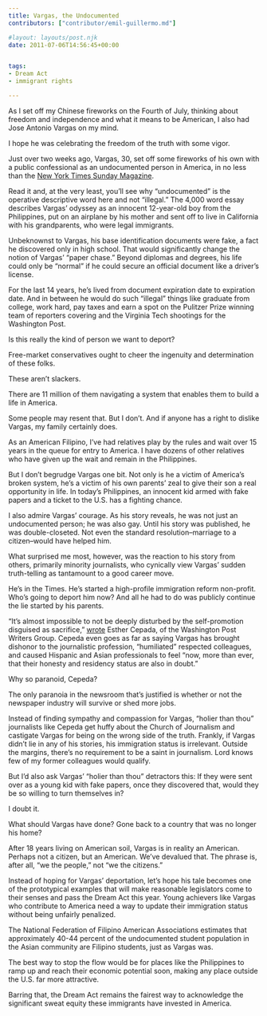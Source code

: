```yaml
---
title: Vargas, the Undocumented
contributors: ["contributor/emil-guillermo.md"]

#layout: layouts/post.njk
date: 2011-07-06T14:56:45+00:00


tags:
- Dream Act
- immigrant rights

---
```


As I set off my Chinese fireworks on the Fourth of July, thinking about freedom and independence and what it means to be American, I also had Jose Antonio Vargas on my mind.

I hope he was celebrating the freedom of the truth with some vigor.

Just over two weeks ago, Vargas, 30, set off some fireworks of his own with a public confessional as an undocumented person in America, in no less than the <a target="_blank" href="https://www.nytimes.com/2011/06/26/magazine/my-life-as-an-undocumented-immigrant.html">New York Times Sunday Magazine</a>. 

Read it and, at the very least, you’ll see why “undocumented” is the operative descriptive word here and not “illegal.”  The 4,000 word essay describes  Vargas’ odyssey as an innocent 12-year-old boy from the Philippines, put on an airplane by his mother and sent off to live in California with his grandparents, who were legal immigrants.

Unbeknownst to Vargas, his base identification documents were fake, a fact he discovered only in high school. That would significantly change the notion of Vargas’ “paper chase.” Beyond diplomas and degrees, his life could only be “normal” if he could secure an official document like a driver’s license.

For the last 14 years, he’s lived from document expiration date to expiration date.  And in between he would do such “illegal” things like graduate from college, work hard, pay taxes and earn a spot on the Pulitzer Prize winning team of reporters covering and the Virginia Tech shootings for the Washington Post.

Is this really the kind of person we want to deport?

Free-market conservatives ought to cheer the ingenuity and determination of these folks. 

These aren’t slackers.

There are 11 million of them navigating a system that enables them to build a life in America.

Some people may resent that. But I don’t. And if anyone has a right to dislike Vargas, my family certainly does.

As an American Filipino, I’ve had relatives play by the rules and wait over 15 years in the queue for  entry to America.  I have dozens of other relatives who have given up the wait and remain in the Philippines.

But I don’t begrudge Vargas one bit. Not only is he a victim of America’s broken system, he’s a victim of his own parents’ zeal to give their son a real opportunity in life. In today’s Philippines, an innocent kid armed with fake papers and a ticket to the U.S. has a fighting chance. 

I also admire Vargas’ courage. As his story reveals, he was not just an undocumented person; he was also gay.  Until his story was published, he was double-closeted. Not even the standard resolution–marriage to a citizen–would have helped him.

What surprised me most, however, was the reaction to his story from others, primarily minority journalists, who cynically view Vargas’ sudden truth-telling as tantamount to a good career move. 

He’s in the Times. He’s started a high-profile immigration reform non-profit. Who’s going to deport him now? And all he had to do was publicly continue the lie started by his parents.

“It’s almost impossible to not be deeply disturbed by the self-promotion disguised as sacrifice,” <a target="_blank" href="https://www.indystar.com/article/20110630/OPINION12/106300352/Esther-Cepeda-Lies-don-t-deserve-sympathyLies-deserve-no-sympathy">wrote</a> Esther Cepada, of the Washington Post Writers Group. Cepeda even goes as far as saying Vargas has brought dishonor to the journalistic profession, “humiliated” respected colleagues, and caused Hispanic and Asian professionals to feel  “now, more than ever, that their honesty and residency status are also in doubt.”

Why so paranoid, Cepeda?

The only paranoia in the newsroom that’s justified is whether or not the newspaper industry will survive or shed more jobs.

Instead of finding sympathy and compassion for Vargas, “holier than thou” journalists like Cepeda get huffy about the Church of Journalism and castigate Vargas for being on the wrong side of the truth. Frankly, if Vargas didn’t lie in any of his stories, his immigration status is irrelevant. Outside the margins, there’s no requirement to be a saint in journalism. Lord knows few of my former colleagues would qualify.

But I’d also ask Vargas’ “holier than thou” detractors this:  If they were sent over as a young kid with fake papers, once they discovered that, would they be so willing to turn themselves in? 

I doubt it. 

What should Vargas have done?  Gone back to a country that was no longer his home?

After 18 years living on American soil, Vargas is in reality an American. Perhaps not a citizen, but an American. We’ve devalued that. The phrase is, after all, “we the people,” not “we the citizens.” 

Instead of hoping for Vargas’ deportation, let’s hope his tale becomes one of the prototypical examples that will make reasonable legislators come to their senses and pass the Dream Act this year. Young achievers like Vargas who contribute to America need a way to update their immigration status without being unfairly penalized. 

The National Federation of Filipino American Associations estimates that approximately 40-44 percent of the undocumented student population in the Asian community are Filipino students, just as Vargas was.

The best way to stop the flow would be for places like the Philippines to ramp up and reach their economic potential soon, making any place outside the U.S. far more attractive.

Barring that, the Dream Act remains the fairest way to acknowledge the significant sweat equity these immigrants have invested in America.
